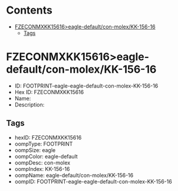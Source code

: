 



Contents
========

* [FZECONMXKK15616>eagle-default/con-molex/KK-156-16](#fzeconmxkk15616eagle-defaultcon-molexkk-156-16)
	* [Tags](#tags)

# FZECONMXKK15616>eagle-default/con-molex/KK-156-16

- ID: FOOTPRINT-eagle-eagle-default-con-molex-KK-156-16
- Hex ID: FZECONMXKK15616
- Name: 
- Description: 

## Tags

- hexID: FZECONMXKK15616
- oompType: FOOTPRINT
- oompSize: eagle
- oompColor: eagle-default
- oompDesc: con-molex
- oompIndex: KK-156-16
- oompName: eagle-default/con-molex/KK-156-16
- oompID: FOOTPRINT-eagle-eagle-default-con-molex-KK-156-16
